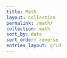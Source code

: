 ```yaml
---
title: Math
layout: collection
permalink: /math/
collection: math
sort_by: date
sort_order: reverse
entries_layout: grid
---
```



